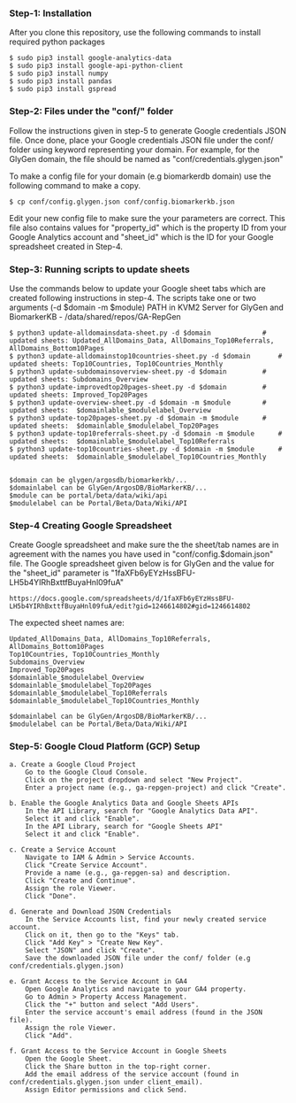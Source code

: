 ### Step-1: Installation
After you clone this repository, use the following commands to install required python packages
```
$ sudo pip3 install google-analytics-data
$ sudo pip3 install google-api-python-client
$ sudo pip3 install numpy
$ sudo pip3 install pandas
$ sudo pip3 install gspread
```


### Step-2: Files under the "conf/" folder
Follow the instructions given in step-5 to generate Google credentials JSON file. Once done, place 
your Google credentials JSON file under the conf/ folder using keyword representing your domain. 
For example, for the GlyGen domain, the file should be named as "conf/credentials.glygen.json" 

To make a config file for your domain (e.g biomarkerdb domain) use the following command to make a copy.
```
$ cp conf/config.glygen.json conf/config.biomarkerkb.json
```
Edit your new config file to make sure the your parameters are correct. This file also contains values
for "property_id" which is the property ID from your Google Analytics account and "sheet_id" which is the
ID for your Google spreadsheet created in Step-4.


### Step-3: Running scripts to update sheets
Use the commands below to update your Google sheet tabs which are created following instructions in step-4. The 
scripts take one or two arguments (-d $domain -m $module) 
PATH in KVM2 Server for GlyGen and BiomarkerKB - /data/shared/repos/GA-RepGen
```
$ python3 update-alldomainsdata-sheet.py -d $domain      		# updated sheets: Updated_AllDomains_Data, AllDomains_Top10Referrals, AllDomains_Bottom10Pages
$ python3 update-alldomainstop10countries-sheet.py -d $domain		# updated sheets: Top10Countries, Top10Countries_Monthly
$ python3 update-subdomainsoverview-sheet.py -d $domain			# updated sheets: Subdomains_Overview
$ python3 update-improvedtop20pages-sheet.py -d $domain			# updated sheets: Improved_Top20Pages
$ python3 update-overview-sheet.py -d $domain -m $module		# updated sheets:  $domainlable_$modulelabel_Overview
$ python3 update-top20pages-sheet.py -d $domain -m $module		# updated sheets:  $domainlable_$modulelabel_Top20Pages
$ python3 update-top10referrals-sheet.py -d $domain -m $module		# updated sheets:  $domainlable_$modulelabel_Top10Referrals
$ python3 update-top10countries-sheet.py -d $domain -m $module		# updated sheets:  $domainlable_$modulelabel_Top10Countries_Monthly


$domain can be glygen/argosdb/biomarkerkb/... 
$domainlabel can be GlyGen/ArgosDB/BioMarkerKB/...
$module can be portal/beta/data/wiki/api
$modulelabel can be Portal/Beta/Data/Wiki/API
```


### Step-4 Creating Google Spreadsheet
Create Google spreadsheet and make sure the the sheet/tab names are in agreement with the names you have
used in "conf/config.$domain.json" file. The Google spreadsheet given below is for GlyGen and the value
for the "sheet_id" parameter is "1faXFb6yEYzHssBFU-LH5b4YIRhBxttfBuyaHnl09fuA"
```
https://docs.google.com/spreadsheets/d/1faXFb6yEYzHssBFU-LH5b4YIRhBxttfBuyaHnl09fuA/edit?gid=1246614802#gid=1246614802
```
The expected sheet names are:
```
Updated_AllDomains_Data, AllDomains_Top10Referrals, AllDomains_Bottom10Pages
Top10Countries, Top10Countries_Monthly
Subdomains_Overview
Improved_Top20Pages
$domainlable_$modulelabel_Overview
$domainlable_$modulelabel_Top20Pages
$domainlable_$modulelabel_Top10Referrals
$domainlable_$modulelabel_Top10Countries_Monthly

$domainlabel can be GlyGen/ArgosDB/BioMarkerKB/...
$modulelabel can be Portal/Beta/Data/Wiki/API
```

  

### Step-5: Google Cloud Platform (GCP) Setup

	a. Create a Google Cloud Project
		Go to the Google Cloud Console.
		Click on the project dropdown and select "New Project".
		Enter a project name (e.g., ga-repgen-project) and click "Create".

	b. Enable the Google Analytics Data and Google Sheets APIs
		In the API Library, search for "Google Analytics Data API".
		Select it and click "Enable".
		In the API Library, search for "Google Sheets API"
		Select it and click "Enable".

	c. Create a Service Account
		Navigate to IAM & Admin > Service Accounts.
		Click "Create Service Account".
		Provide a name (e.g., ga-repgen-sa) and description.
		Click "Create and Continue".
		Assign the role Viewer.
		Click "Done".

	d. Generate and Download JSON Credentials
		In the Service Accounts list, find your newly created service account.
		Click on it, then go to the "Keys" tab.
		Click "Add Key" > "Create New Key".
		Select "JSON" and click "Create".
		Save the downloaded JSON file under the conf/ folder (e.g conf/credentials.glygen.json)

	e. Grant Access to the Service Account in GA4
		Open Google Analytics and navigate to your GA4 property.
		Go to Admin > Property Access Management.
		Click the "+" button and select "Add Users".
		Enter the service account's email address (found in the JSON file).
		Assign the role Viewer.
		Click "Add".

	f. Grant Access to the Service Account in Google Sheets
		Open the Google Sheet.
		Click the Share button in the top-right corner.
		Add the email address of the service account (found in  conf/credentials.glygen.json under client_email).
		Assign Editor permissions and click Send.

